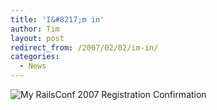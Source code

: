 ```yaml
---
title: 'I&#8217;m in'
author: Tim
layout: post
redirect_from: /2007/02/02/im-in/
categories:
  - News
---
```

![My RailsConf 2007 Registration Confirmation][1]

 [1]: http://timshadel.com/wp-content/uploads/2007/02/377720717_caa2437c83_o_d.png
